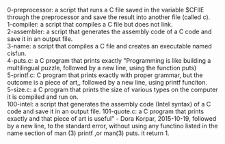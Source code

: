 0-preprocessor: a script that runs a C file saved in the variable $CFIlE through the preprocessor and save the result into another file (called c).  
1-compiler: a script that compiles a C file but does not link.  
2-assembler: a script that generates the assembly code of a C code and save it in an output file.  
3-name: a script that compiles a C file and creates an executable named cisfun.  
4-puts.c: a C program that prints exactly "Programming is like building a multilingual puzzle, followed by a new line, using the function puts)  
5-printf.c: C program that prints exactly with proper grammar, but the outcome is a piece of art,, followed by a new line, using printf funciton.  
5-size.c: a C program that prints the size of various types on the computer it is compiled and run on.  
100-intel: a script that generates the assembly code (Intel syntax) of a C code and save it in an output file.
 101-quote.c: a C program that prints exactly and that piece of art is useful" - Dora Korpar, 2015-10-19, followed by a new line, to the standard error, without using any functino listed in the name section of man (3) printf ,or man(3) puts. it return 1.
